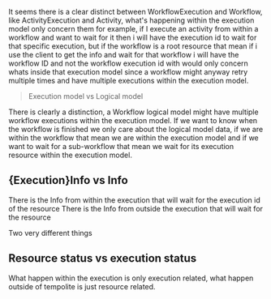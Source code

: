 
It seems there is a clear distinct between WorkflowExecution and Workflow, like ActivityExecution and Activity, what's happening within the execution model only concern them for example, if I execute an activity from within a workflow and want to wait for it then i will have the execution id to wait for that specific execution, but if the workflow is a root resource that mean if i use the client to get the info and wait for that workflow i will have the workflow ID and not the workflow execution id with would only concern whats inside that execution model since a workflow might anyway retry multiple times and have multiple executions within the execution model.

> Execution model vs Logical model

There is clearly a distinction, a Workflow logical model might have multiple workflow executions within the execution model. If we want to know when the workflow is finished we only care about the logical model data, if we are within the workflow that mean we are within the execution model and if we want to wait for a sub-workflow that mean we wait for its execution resource within the execution model.

## {Execution}Info vs Info

There is the Info from within the execution that will wait for the execution id of the resource
There is the Info from outside the execution that will wait for the resource 

Two very different things

## Resource status vs execution status

What happen within the execution is only execution related, what happen outside of tempolite is just resource related.

